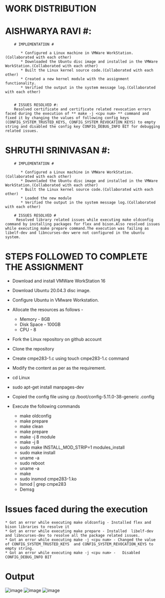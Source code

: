 # WORK DISTRIBUTION #

   # AISHWARYA RAVI #:
        # IMPLEMENTATION #
        
           * Configured a Linux machine in VMWare WorkStation.(Collaborated with each other)
           * Downloaded the Ubuntu disc image and installed in the VMWare WorkStation.(Collaborated with each other)
           * Built the Linux kernel source code.(Collaborated with each other)
           * Created a new kernel module with the assignment functionality.
           * Verified the output in the system message log.(Collaborated with each other)

   
        # ISSUES RESOLVED #:
        Resolved certificate and certificate related revocation errors faced during the execution of ** make -j <cpu num> ** command and fixed it by changing the values of following config keys (CONFIG_SYSTEM_TRUSTED_KEYS, CONFIG_SYSTEM_REVOCATION_KEYS) to empty string and disabled the config key CONFIG_DEBUG_INFO BIT for debugging related issues.
        
       
   # SHRUTHI SRINIVASAN #:
        # IMPLEMENTATION # 
        
           * Configured a Linux machine in VMWare WorkStation.(Collaborated with each other)
           * Downnladed the Ubuntu disc image and installed in the VMWare WorkStation.(Collaborated with each other)
           * Built the Linux kernel source code.(Collaborated with each other)
           * Loaded the new module
           * Verified the output in the system message log.(Collaborated with each other)
           
        # ISSUES RESOLVED #
         Resolved library related issues while executing make oldconfig command by installing packages for flex and bison.Also resolved issues while executing make prepare command.The execution was failing as libelf-dev and libncurses-dev were not configured in the ubuntu system.

# STEPS FOLLOWED TO COMPLETE THE ASSIGNMENT #

* Download and install VMWare WorkStation 16
* Download Ubuntu 20.04.3 disc image.
* Configure Ubuntu in VMware Workstation.
* Allocate the resources as follows -
     * Memory - 8GB
     * Disk Space - 100GB
     * CPU - 8
* Fork the Linux repository on github account
* Clone the repository
* Create cmpe283-1.c using touch cmpe283-1.c command
* Modify the content as per as the requirement.
* cd Linux
* sudo apt-get install manpages-dev
* Copied the config file using cp /boot/config-5.11.0-38-generic .config
* Execute the following commands

     * make oldconfig
     * make prepare
     * make clean
     * make prepare
     * make -j 8 module
     * make -j 8
     * sudo make INSTALL_MOD_STRIP=1 modules_install
     * sudo make install
     * uname -a
     * sudo reboot
     * uname -a
     * make
     * sudo insmod cmpe283-1.ko
     * lsmod | grep cmpe283
     * Demsg


# Issues faced during the execution #
    * Got an error while executing make oldconfig - Installed flex and bison libraries to resolve it
    * Got an error while executing make prepare - Installed  libelf-dev  and libncurses-dev to resolve all the package related issues.
    * Got an error while executing make -j <cpu num> - Changed the value of CONFIG_SYSTEM_TRUSTED_KEYS  and CONFIG_SYSTEM_REVOCATION_KEYS to empty string.
    * Got an error while executing make -j <cpu num> -   Disabled  CONFIG_DEBUG_INFO BIT
    
# Output #

![image](https://i.postimg.cc/TKk9Znt8/cmpe1.png)
![image](https://i.postimg.cc/jWmhjtVZ/cmpe283-2.png)
![image](https://i.postimg.cc/7CfVDbR5/cmpe283-3.png)



    
